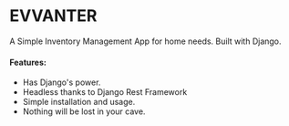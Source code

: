 # EVVANTER
A Simple Inventory Management App for home needs. Built with Django.

#### Features:
- Has Django's power. 
- Headless thanks to Django Rest Framework
- Simple installation and usage.
- Nothing will be lost in your cave.